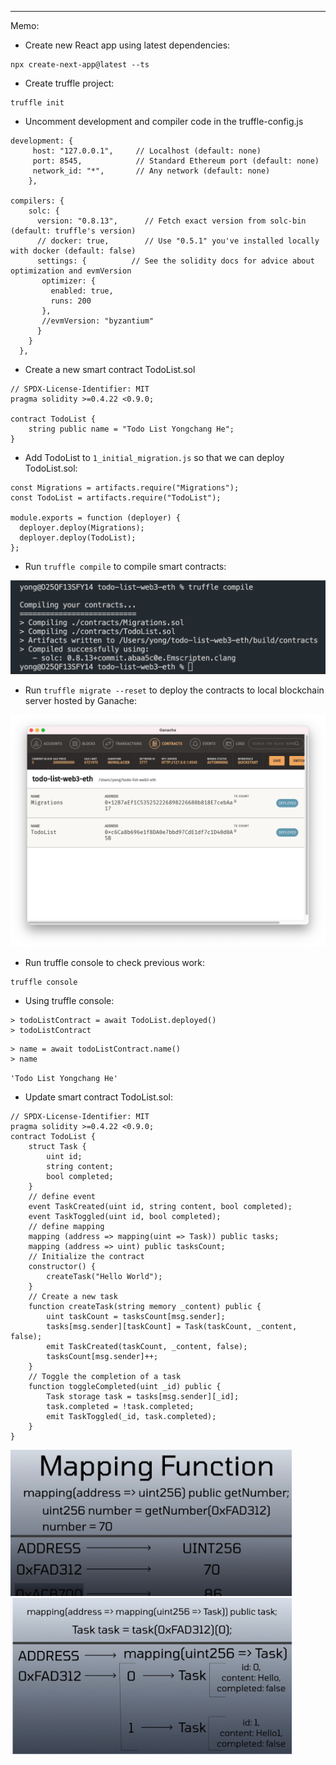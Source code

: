 ---

Memo:

- Create new React app using latest dependencies:
```linux
npx create-next-app@latest --ts
```
- Create truffle project:

```linux
truffle init
```
- Uncomment development and compiler code in the truffle-config.js
```solidity
development: {
     host: "127.0.0.1",     // Localhost (default: none)
     port: 8545,            // Standard Ethereum port (default: none)
     network_id: "*",       // Any network (default: none)
    },
    
compilers: {
    solc: {
      version: "0.8.13",      // Fetch exact version from solc-bin (default: truffle's version)
      // docker: true,        // Use "0.5.1" you've installed locally with docker (default: false)
      settings: {          // See the solidity docs for advice about optimization and evmVersion
       optimizer: {
         enabled: true,
         runs: 200
       },
       //evmVersion: "byzantium"
      }
    }
  },
  ```
  
  - Create a new smart contract TodoList.sol

```solidity
// SPDX-License-Identifier: MIT
pragma solidity >=0.4.22 <0.9.0;

contract TodoList {
    string public name = "Todo List Yongchang He";
}
```

- Add TodoList  to `1_initial_migration.js` so that we can deploy TodoList.sol:

```solidity
const Migrations = artifacts.require("Migrations");
const TodoList = artifacts.require("TodoList");

module.exports = function (deployer) {
  deployer.deploy(Migrations);
  deployer.deploy(TodoList);
};
```
- Run `truffle compile` to compile smart contracts:

<img src="https://github.com/hyc0812/todo-list-web3-eth/blob/master/imgs/truffleCompile.png" width="600"/>

- Run `truffle migrate --reset` to deploy the contracts to local blockchain server hosted by Ganache:

<img src="https://github.com/hyc0812/todo-list-web3-eth/blob/master/imgs/truffleMigrateReset.png" width="600"/>

- Run truffle console to check previous work:

```linux
truffle console
```
- Using truffle console:
```linux
> todoListContract = await TodoList.deployed()
> todoListContract
```
```linux
> name = await todoListContract.name()
> name
```
`'Todo List Yongchang He'`

- Update smart contract TodoList.sol:

```solidity
// SPDX-License-Identifier: MIT
pragma solidity >=0.4.22 <0.9.0;
contract TodoList {
    struct Task {
        uint id;
        string content;
        bool completed;
    }
    // define event
    event TaskCreated(uint id, string content, bool completed);
    event TaskToggled(uint id, bool completed);
    // define mapping
    mapping (address => mapping(uint => Task)) public tasks;
    mapping (address => uint) public tasksCount;
    // Initialize the contract
    constructor() {
        createTask("Hello World");
    }
    // Create a new task
    function createTask(string memory _content) public {
        uint taskCount = tasksCount[msg.sender];
        tasks[msg.sender][taskCount] = Task(taskCount, _content, false);
        emit TaskCreated(taskCount, _content, false);
        tasksCount[msg.sender]++;
    }
    // Toggle the completion of a task
    function toggleCompleted(uint _id) public {
        Task storage task = tasks[msg.sender][_id];
        task.completed = !task.completed;
        emit TaskToggled(_id, task.completed);
    }
}
```

<img src="https://github.com/hyc0812/todo-list-web3-eth/blob/master/imgs/mappingStructure.png" width="450"/>
<img src="https://github.com/hyc0812/todo-list-web3-eth/blob/master/imgs/mappingExplained.png" width="450"/>
